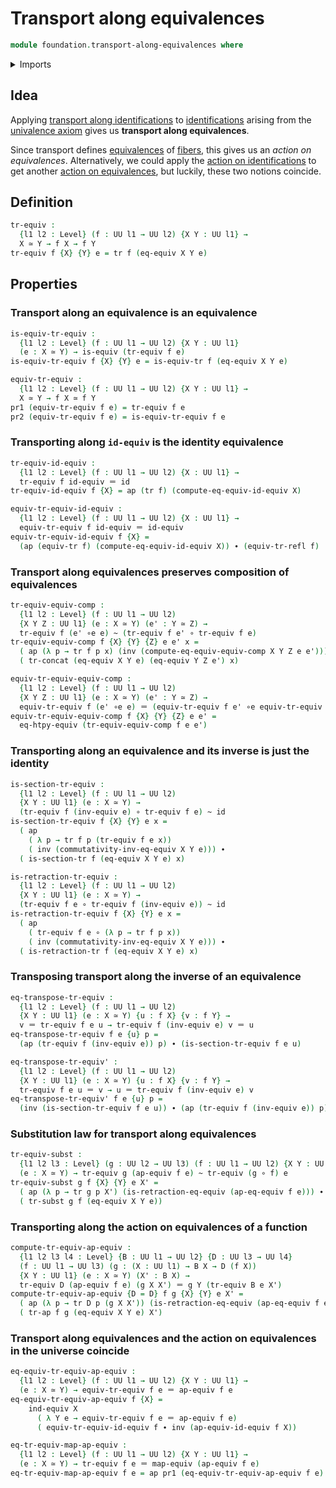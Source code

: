 # Transport along equivalences

```agda
module foundation.transport-along-equivalences where
```

<details><summary>Imports</summary>

```agda
open import foundation.action-on-equivalences-functions
open import foundation.action-on-identifications-functions
open import foundation.dependent-pair-types
open import foundation.equivalence-extensionality
open import foundation.equivalence-induction
open import foundation.equivalences
open import foundation.function-extensionality
open import foundation.transport-along-identifications
open import foundation.univalence
open import foundation.universe-levels

open import foundation-core.function-types
open import foundation-core.homotopies
open import foundation-core.identity-types
```

</details>

## Idea

Applying
[transport along identifications](foundation-core.transport-along-identifications.md)
to [identifications](foundation-core.identity-types.md) arising from the
[univalence axiom](foundation.univalence.md) gives us **transport along
equivalences**.

Since transport defines [equivalences](foundation-core.equivalences.md) of
[fibers](foundation-core.fibers-of-maps.md), this gives us an _action on
equivalences_. Alternatively, we could apply the
[action on identifications](foundation.action-on-identifications-functions.md)
to get another
[action on equivalences](foundation.action-on-equivalences-functions.md), but
luckily, these two notions coincide.

## Definition

```agda
tr-equiv :
  {l1 l2 : Level} (f : UU l1 → UU l2) {X Y : UU l1} →
  X ≃ Y → f X → f Y
tr-equiv f {X} {Y} e = tr f (eq-equiv X Y e)
```

## Properties

### Transport along an equivalence is an equivalence

```agda
is-equiv-tr-equiv :
  {l1 l2 : Level} (f : UU l1 → UU l2) {X Y : UU l1}
  (e : X ≃ Y) → is-equiv (tr-equiv f e)
is-equiv-tr-equiv f {X} {Y} e = is-equiv-tr f (eq-equiv X Y e)

equiv-tr-equiv :
  {l1 l2 : Level} (f : UU l1 → UU l2) {X Y : UU l1} →
  X ≃ Y → f X ≃ f Y
pr1 (equiv-tr-equiv f e) = tr-equiv f e
pr2 (equiv-tr-equiv f e) = is-equiv-tr-equiv f e
```

### Transporting along `id-equiv` is the identity equivalence

```agda
tr-equiv-id-equiv :
  {l1 l2 : Level} (f : UU l1 → UU l2) {X : UU l1} →
  tr-equiv f id-equiv ＝ id
tr-equiv-id-equiv f {X} = ap (tr f) (compute-eq-equiv-id-equiv X)

equiv-tr-equiv-id-equiv :
  {l1 l2 : Level} (f : UU l1 → UU l2) {X : UU l1} →
  equiv-tr-equiv f id-equiv ＝ id-equiv
equiv-tr-equiv-id-equiv f {X} =
  (ap (equiv-tr f) (compute-eq-equiv-id-equiv X)) ∙ (equiv-tr-refl f)
```

### Transport along equivalences preserves composition of equivalences

```agda
tr-equiv-equiv-comp :
  {l1 l2 : Level} (f : UU l1 → UU l2)
  {X Y Z : UU l1} (e : X ≃ Y) (e' : Y ≃ Z) →
  tr-equiv f (e' ∘e e) ~ (tr-equiv f e' ∘ tr-equiv f e)
tr-equiv-equiv-comp f {X} {Y} {Z} e e' x =
  ( ap (λ p → tr f p x) (inv (compute-eq-equiv-equiv-comp X Y Z e e'))) ∙
  ( tr-concat (eq-equiv X Y e) (eq-equiv Y Z e') x)

equiv-tr-equiv-equiv-comp :
  {l1 l2 : Level} (f : UU l1 → UU l2)
  {X Y Z : UU l1} (e : X ≃ Y) (e' : Y ≃ Z) →
  equiv-tr-equiv f (e' ∘e e) ＝ (equiv-tr-equiv f e' ∘e equiv-tr-equiv f e)
equiv-tr-equiv-equiv-comp f {X} {Y} {Z} e e' =
  eq-htpy-equiv (tr-equiv-equiv-comp f e e')
```

### Transporting along an equivalence and its inverse is just the identity

```agda
is-section-tr-equiv :
  {l1 l2 : Level} (f : UU l1 → UU l2)
  {X Y : UU l1} (e : X ≃ Y) →
  (tr-equiv f (inv-equiv e) ∘ tr-equiv f e) ~ id
is-section-tr-equiv f {X} {Y} e x =
  ( ap
    ( λ p → tr f p (tr-equiv f e x))
    ( inv (commutativity-inv-eq-equiv X Y e))) ∙
  ( is-section-tr f (eq-equiv X Y e) x)

is-retraction-tr-equiv :
  {l1 l2 : Level} (f : UU l1 → UU l2)
  {X Y : UU l1} (e : X ≃ Y) →
  (tr-equiv f e ∘ tr-equiv f (inv-equiv e)) ~ id
is-retraction-tr-equiv f {X} {Y} e x =
  ( ap
    ( tr-equiv f e ∘ (λ p → tr f p x))
    ( inv (commutativity-inv-eq-equiv X Y e))) ∙
  ( is-retraction-tr f (eq-equiv X Y e) x)
```

### Transposing transport along the inverse of an equivalence

```agda
eq-transpose-tr-equiv :
  {l1 l2 : Level} (f : UU l1 → UU l2)
  {X Y : UU l1} (e : X ≃ Y) {u : f X} {v : f Y} →
  v ＝ tr-equiv f e u → tr-equiv f (inv-equiv e) v ＝ u
eq-transpose-tr-equiv f e {u} p =
  (ap (tr-equiv f (inv-equiv e)) p) ∙ (is-section-tr-equiv f e u)

eq-transpose-tr-equiv' :
  {l1 l2 : Level} (f : UU l1 → UU l2)
  {X Y : UU l1} (e : X ≃ Y) {u : f X} {v : f Y} →
  tr-equiv f e u ＝ v → u ＝ tr-equiv f (inv-equiv e) v
eq-transpose-tr-equiv' f e {u} p =
  (inv (is-section-tr-equiv f e u)) ∙ (ap (tr-equiv f (inv-equiv e)) p)
```

### Substitution law for transport along equivalences

```agda
tr-equiv-subst :
  {l1 l2 l3 : Level} (g : UU l2 → UU l3) (f : UU l1 → UU l2) {X Y : UU l1}
  (e : X ≃ Y) → tr-equiv g (ap-equiv f e) ~ tr-equiv (g ∘ f) e
tr-equiv-subst g f {X} {Y} e X' =
  ( ap (λ p → tr g p X') (is-retraction-eq-equiv (ap-eq-equiv f e))) ∙
  ( tr-subst g f (eq-equiv X Y e))
```

### Transporting along the action on equivalences of a function

```agda
compute-tr-equiv-ap-equiv :
  {l1 l2 l3 l4 : Level} {B : UU l1 → UU l2} {D : UU l3 → UU l4}
  (f : UU l1 → UU l3) (g : (X : UU l1) → B X → D (f X))
  {X Y : UU l1} (e : X ≃ Y) (X' : B X) →
  tr-equiv D (ap-equiv f e) (g X X') ＝ g Y (tr-equiv B e X')
compute-tr-equiv-ap-equiv {D = D} f g {X} {Y} e X' =
  ( ap (λ p → tr D p (g X X')) (is-retraction-eq-equiv (ap-eq-equiv f e))) ∙
  ( tr-ap f g (eq-equiv X Y e) X')
```

### Transport along equivalences and the action on equivalences in the universe coincide

```agda
eq-equiv-tr-equiv-ap-equiv :
  {l1 l2 : Level} (f : UU l1 → UU l2) {X Y : UU l1} →
  (e : X ≃ Y) → equiv-tr-equiv f e ＝ ap-equiv f e
eq-equiv-tr-equiv-ap-equiv f {X} =
    ind-equiv X
      ( λ Y e → equiv-tr-equiv f e ＝ ap-equiv f e)
      ( equiv-tr-equiv-id-equiv f ∙ inv (ap-equiv-id-equiv f X))

eq-tr-equiv-map-ap-equiv :
  {l1 l2 : Level} (f : UU l1 → UU l2) {X Y : UU l1} →
  (e : X ≃ Y) → tr-equiv f e ＝ map-equiv (ap-equiv f e)
eq-tr-equiv-map-ap-equiv f e = ap pr1 (eq-equiv-tr-equiv-ap-equiv f e)
```
